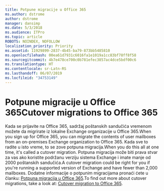 ```yaml
---
title: Potpune migracije u Office 365
ms.author: dstrome
author: dstrome
manager: dansimp
ms.date: 5/3/2018
ms.audience: ITPro
ms.topic: article
ROBOTS: NOINDEX, NOFOLLOW
localization_priority: Priority
ms.assetid: 11929899-2837-4b45-ba79-873bb5485810
ms.openlocfilehash: 00ea61d7931c6016fa1e1019a1cc83bf78ff8f58
ms.sourcegitcommit: 4b7e478ce700c0b781efec3857ac4dce5bdf00c6
ms.translationtype: HT
ms.contentlocale: sr-Latn-RS
ms.lasthandoff: 06/07/2019
ms.locfileid: "34753149"
---
```

# <a name="cutover-migrations-to-office-365"></a><span data-ttu-id="cc33c-102">Potpune migracije u Office 365</span><span class="sxs-lookup"><span data-stu-id="cc33c-102">Cutover migrations to Office 365</span></span>

<span data-ttu-id="cc33c-103">Kada se prijavite na Office 365, sadržaj poštanskih sandučića vremenom možete da migrirate iz lokalne Exchange organizacije u Office 365.</span><span class="sxs-lookup"><span data-stu-id="cc33c-103">When you sign up for Office 365, you can migrate the contents of user mailboxes from an on-premises Exchange organization to Office 365.</span></span> <span data-ttu-id="cc33c-104">Kada sve to radite u isto vreme, to se zove potpuna migracija.</span><span class="sxs-lookup"><span data-stu-id="cc33c-104">When you do this all at one time, it's called a cutover migration.</span></span> <span data-ttu-id="cc33c-105">Potpuna migracija može biti prava stvar za vas ako koristite podržanu verziju sistema Exchange i imate manje od 2000 poštanskih sandučića.</span><span class="sxs-lookup"><span data-stu-id="cc33c-105">A cutover migration could be right for you if you're running a supported version of Exchange and have fewer than 2,000 mailboxes.</span></span> <span data-ttu-id="cc33c-106">Dodatne informacije o potpunim migracijama pronaći ćete u članku: [Potpuna migracija u Office 365](https://support.office.com/article/9496e93c-1e59-41a8-9bb3-6e8df0cd81b4.aspx).</span><span class="sxs-lookup"><span data-stu-id="cc33c-106">To find out more about cutover migrations, take a look at: [Cutover migration to Office 365](https://support.office.com/article/9496e93c-1e59-41a8-9bb3-6e8df0cd81b4.aspx).</span></span>
  

